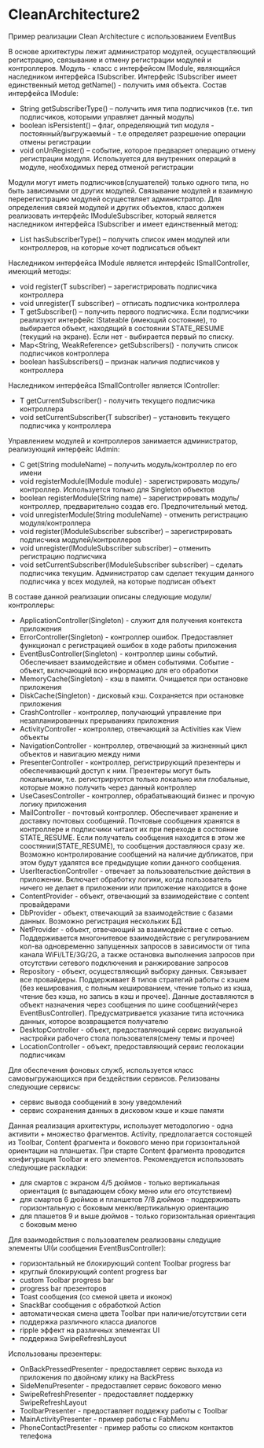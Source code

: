 # CleanArchitecture2

Пример реализации Clean Architecture с использованием EventBus

В основе архитектуры лежит администратор модулей, осуществляющий регистрацию, связывание и отмену регистрации модулей и контроллеров.
Модуль - класс с интерфейсом IModule, являющийся наследником интерфейса ISubscriber. Интерфейс ISubscriber 
имеет единственный метод getName() - получить имя объекта. 
Состав интерфейса IModule:
 - String getSubscriberType() – получить имя типа подписчиков (т.е. тип подписчиков, которыми управляет данный модуль)
 - boolean isPersistent() – флаг, определяющий тип модуля - постоянный/выгружаемый - т.е определяет разрешение операции отмены регистрации
 - void onUnRegister() – событие, которое предваряет операцию отмену регистрации модуля. Используется для внутренних операций в модуле, необходимых перед отменой регистрации

Модули могут иметь подписчиков(слушателей) только одного типа, но быть зависимыми от других модулей. Связывание модулей и взаимную перерегистрацию модулей
осуществляет администратор. Для определения связей модулей и других объектов, класс должен реализовать интерфейс IModuleSubscriber, который является 
наследником интерфейса ISubscriber и имеет единственный метод:
 - List<String> hasSubscriberType() – получить список имен модулей или контроллеров, на которые хочет подписаться объект

Наследником интерфейса IModule является интерфейс ISmallController, имеющий методы:
 - void register(T subscriber) – зарегистрировать подписчика контроллера
 - void unregister(T subscriber) – отписать подписчика контроллера
 - T getSubscriber() – получить первого подписчика. Если подписчики реализуют интерфейс IStateable (имеющий состояние), то выбирается 
   объект, находящий в состоянии STATE_RESUME (текущий на экране). Если нет - выбирается первый по списку.
- Map<String, WeakReference<T>> getSubscribers() - получить список подписчиков контроллера
- boolean hasSubscribers() – признак наличия подписчиков у контроллера

Наследником интерфейса ISmallController является IController:
 - T getCurrentSubscriber() - получить текущего подписчика контроллера
 - void setCurrentSubscriber(T subscriber) – установить текущего подписчика у контроллера

Управлением модулей и контроллеров занимается администратор, реализующий интерфейс IAdmin:
 - <C> C get(String moduleName) – получить модуль/контроллер по его имени
 - void registerModule(IModule module) - зарегистрировать модуль/контроллер. Используется только для Singleton объектов
 - boolean registerModule(String name) – зарегистрировать модуль/контроллер, предварительно создав его. Предпочительный метод.
 - void unregisterModule(String moduleName) - отменить регистрацию модуля/контроллера
 - void register(IModuleSubscriber subscriber) – зарегистрировать подписчика модулей/контроллеров
 - void unregister(IModuleSubscriber subscriber) – отменить регистрацию подписчика
 - void setCurrentSubscriber(IModuleSubscriber subscriber) – сделать подписчика текущим. Администратор сам 
   сделает текущим данного подписчика у всех модулей, на которые подписан объект

В составе данной реализации описаны следующие модули/контроллеры:
 - ApplicationController(Singleton) - служит для получения контекста приложения
 - ErrorController(Singleton) - контроллер ошибок. Предоставляет функционал с регистрацией ошибок в ходе работы приложения
 - EventBusController(Singleton) - контроллер шины событий. Обеспечивает взаимодействие и обмен событиями. Событие - объект, включающий 
   всю информацию для его обработки
 - MemoryCache(Singleton) - кэш в памяти. Очищается при остановке приложения
 - DiskCache(Singleton) - дисковый кэш. Сохраняется при остановке приложения
 - CrashController - контроллер, получающий управление при незапланированных прерываниях приложения
 - ActivityController - контроллер, отвечающий за Activities как View объекты
 - NavigationController - контроллер, отвечающий за жизненный цикл объектов и навигацию между ними
 - PresenterController - контроллер, регистрирующий презентеры и обеспечивающий доступ к ним. Презентеры могут быть локальными,
   т.е. регистрируются только локально или глобальные, которые можно получить через данный контроллер
 - UseCasesController - контроллер, обрабатывающий бизнес и прочую логику приложения
 - MailController - почтовый контроллер. Обеспечивает хранение и доставку почтовых сообщений. Почтовые сообщения хранятся в контроллере и 
   подписчики читают их при переходе в состояние STATE_RESUME. Если получатель сообщения находится в этом же соостянии(STATE_RESUME), 
   то сообщения доставляюся сразу же. Возможно контролирование сообщений на наличие дубликатов, при этом будут удалятся все предыдущие копии данного сообщения.
 - UserIteractionController - отвечает за пользовательсткие действия в приложении. Включает обработку логики, когда пользователь ничего не делает в приложении
   или приложение находится в фоне
 - ContentProvider - объект, отвечающий за взаимодействие с content провайдерами
 - DbProvider - объект, отвечающий за взаимодействие с базами данных. Возможно регистрация нескольких БД
 - NetProvider - объект, отвечающий за взаимодействие с сетью. Поддерживается многонитевое взаимодействие с регулированием
   кол-ва одновременно запущенных запросов в зависимости от типа канала WiFi/LTE/3G/2G, а также остановка выполнения запросов при отсутствии 
   сетевого подключения и ранжирование запросов
 - Repository - объект, осуществляющий выборку данных. Связывает все провайдеры. Поддерживает 8 типов стратегий работы с кэшем 
   (без кеширования, с полным кешированием, чтение только из кэша, чтение без кэша, но запись в кэш и прочее). Данные доставляются в объект
   назначения через сообщения по шине сообщений(через EventBusController). Предусматривается указание типа источника данных, которое возвращается 
   получателю
 - DesktopController - объект, предоставляющий сервис визуальной настройки рабочего стола пользователя(смену темы и прочее)
 - LocationController - объект, предоставляющий сервис геолокации подписчикам

Для обеспечения фоновых служб, используется класс самовыгружающихся при бездействии сервисов. Релизованы следующие сервисы:
 - сервис вывода сообщений в зону уведомлений
 - сервис сохранения данных в дисковом кэше и кэше памяти

Данная реализация архитектуры, использует методологию - одна активити + множество фрагментов. Activity, предполагается состоящей из Toolbar, Content фрагмента
и бокового меню при горизонтальной ориентации на планшетах. При старте Content фрагмента проводится конфигурация Toolbar и его элементов. Рекомендуется 
использовать следующие раскладки:
 - для смартов с экраном 4/5 дюймов - только вертикальная ориентация (с выпадающем сбоку меню или его отсутствием)
 - для смартов 6 дюймов и планшетов 7/8 дюймов - поддерживать горизонтальную с боковым меню/вертикальную ориентацию
 - для плашетов 9 и выше дюймов - только горизонтальная ориентация с боковым меню

Для взаимодействия с пользователем реализованы следущие элементы UI(и сообщения EventBusController):
 - горизонтальный не блокирующий content Toolbar progress bar
 - круглый блокирующий content progress bar
 - custom Toolbar progress bar
 - progress bar презенторов
 - Toast сообщения (со сменой цвета и иконок)
 - SnackBar сообщения с обработкой Action
 - автоматическая смена цвета Toolbar при наличие/отсутствии сети
 - поддержка различного класса диалогов
 - ripple эффект на различных элементах UI
 - поддержка SwipeRefreshLayout

Использованы презентеры:
 - OnBackPressedPresenter - предоставляет сервис выхода из приложения по двойному клику на BackPress
 - SideMenuPresenter - предоставляет сервис бокового меню
 - SwipeRefreshPresenter - предоставляет поддержку SwipeRefreshLayout
 - ToolbarPresenter - предоставляет поддежку работы с Toolbar
 - MainActivityPresenter - пример работы с FabMenu
 - PhoneContactPresenter - пример работы со списком контактов телефона






